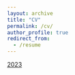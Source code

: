 ```yaml
---
layout: archive
title: "CV"
permalink: /cv/
author_profile: true
redirect_from:
  - /resume
---
```


[2023](http://academicpages.github.io/files/cv.pdf)
